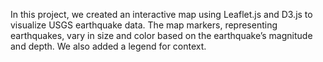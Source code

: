 In this project, we created an interactive map using Leaflet.js and D3.js to visualize USGS earthquake data. The map markers, representing earthquakes, vary in size and color based on the earthquake’s magnitude and depth. We also added a legend for context.
